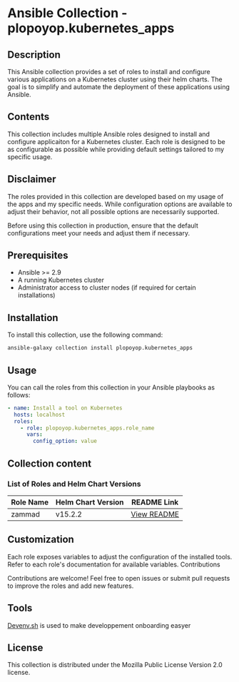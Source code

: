 # Ansible Collection - plopoyop.kubernetes_apps

## Description

This Ansible collection provides a set of roles to install and configure various applications on a Kubernetes cluster using their helm charts. The goal is to simplify and automate the deployment of these applications using Ansible.

## Contents

This collection includes multiple Ansible roles designed to install and configure applicaiton for a Kubernetes cluster. Each role is designed to be as configurable as possible while providing default settings tailored to my specific usage.

## Disclaimer

The roles provided in this collection are developed based on my usage of the apps and my specific needs. While configuration options are available to adjust their behavior, not all possible options are necessarily supported.

Before using this collection in production, ensure that the default configurations meet your needs and adjust them if necessary.

## Prerequisites

- Ansible >= 2.9
- A running Kubernetes cluster
- Administrator access to cluster nodes (if required for certain installations)

## Installation

To install this collection, use the following command:

```sh
ansible-galaxy collection install plopoyop.kubernetes_apps
```

## Usage

You can call the roles from this collection in your Ansible playbooks as follows:

```yaml
- name: Install a tool on Kubernetes
  hosts: localhost
  roles:
    - role: plopoyop.kubernetes_apps.role_name
      vars:
        config_option: value
```

## Collection content
### List of Roles and Helm Chart Versions

| Role Name       | Helm Chart Version | README Link                                 |
| ---------       | ------------------ | ------------------------------------        |
| zammad         | v15.2.2            | [View README](roles/zammad/README.md)       |

## Customization

Each role exposes variables to adjust the configuration of the installed tools. Refer to each role's documentation for available variables.
Contributions

Contributions are welcome! Feel free to open issues or submit pull requests to improve the roles and add new features.

## Tools
[Devenv.sh](https://devenv.sh/) is used to make developpement onboarding easyer

## License

This collection is distributed under the Mozilla Public License Version 2.0 license.
